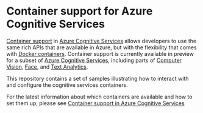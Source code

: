 # Container support for Azure Cognitive Services

[Container support](http://aka.ms/cognitive-services-containers) in [Azure Cognitive Services](http://aka.ms/cognitive-services) allows developers to use the same rich APIs that are available in Azure, but with the flexibility that comes with [Docker containers](https://www.docker.com/what-container). Container support is currently available in preview for a subset of [Azure Cognitive Services](http://aka.ms/cognitive-services), including parts of [Computer Vision](https://go.microsoft.com/fwlink/?linkid=848310&clcid=0x409), [Face](https://go.microsoft.com/fwlink/?linkid=848324&clcid=0x409), and [Text Analytics](https://go.microsoft.com/fwlink/?linkid=848375&clcid=0x409).

This repository contains a set of samples illustrating how to interact with and configure the cognitive services containers.

For the latest information about which containers are available and how to set them up, please see [Container support in Azure Cognitive Services](http://aka.ms/cognitive-services-containers)

